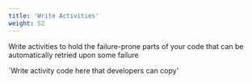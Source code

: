 ```yaml
---
title: 'Write Activities'
weight: 52
---
```

Write activities to hold the failure-prone parts of your code that can be automatically retried upon some failure

`Write activity code here that developers can copy' 